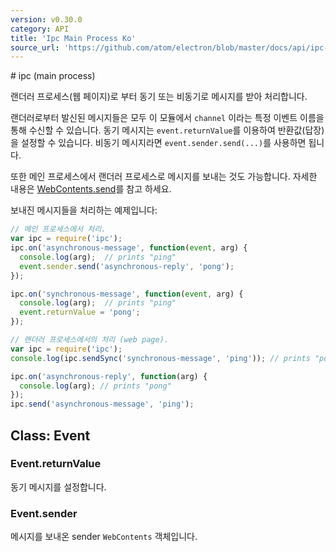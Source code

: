 ```yaml
---
version: v0.30.0
category: API
title: 'Ipc Main Process Ko'
source_url: 'https://github.com/atom/electron/blob/master/docs/api/ipc-main-process-ko.md'
---
```


﻿# ipc (main process)

랜더러 프로세스(웹 페이지)로 부터 동기 또는 비동기로 메시지를 받아 처리합니다.

랜더러로부터 발신된 메시지들은 모두 이 모듈에서 `channel` 이라는 특정 이벤트 이름을 통해 수신할 수 있습니다.
동기 메시지는 `event.returnValue`를 이용하여 반환값(답장)을 설정할 수 있습니다. 비동기 메시지라면 `event.sender.send(...)`를 사용하면 됩니다.

또한 메인 프로세스에서 랜더러 프로세스로 메시지를 보내는 것도 가능합니다.
자세한 내용은 [WebContents.send](http://electron.atom.io/docs/v0.30.0/api/browser-window-ko#webcontentssendchannel-args)를 참고 하세요.

보내진 메시지들을 처리하는 예제입니다:

```javascript
// 메인 프로세스에서 처리.
var ipc = require('ipc');
ipc.on('asynchronous-message', function(event, arg) {
  console.log(arg);  // prints "ping"
  event.sender.send('asynchronous-reply', 'pong');
});

ipc.on('synchronous-message', function(event, arg) {
  console.log(arg);  // prints "ping"
  event.returnValue = 'pong';
});
```

```javascript
// 랜더러 프로세스에서의 처리 (web page).
var ipc = require('ipc');
console.log(ipc.sendSync('synchronous-message', 'ping')); // prints "pong"

ipc.on('asynchronous-reply', function(arg) {
  console.log(arg); // prints "pong"
});
ipc.send('asynchronous-message', 'ping');
```

## Class: Event

### Event.returnValue

동기 메시지를 설정합니다.

### Event.sender

메시지를 보내온 sender `WebContents` 객체입니다.
